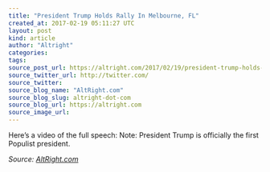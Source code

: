 ```yaml
---
title: "President Trump Holds Rally In Melbourne, FL"
created_at: 2017-02-19 05:11:27 UTC
layout: post
kind: article
author: "Altright"
categories: 
tags: 
source_post_url: https://altright.com/2017/02/19/president-trump-holds-rally-in-melbourne-fl/
source_twitter_url: http://twitter.com/
source_twitter: 
source_blog_name: "AltRight.com"
source_blog_slug: altright-dot-com
source_blog_url: https://altright.com
source_image_url: 
---
```

Here&#8217;s a video of the full speech: Note: President Trump is officially the first Populist president.<div class="">
    <i>Source: <a href="https://altright.com">AltRight.com</a></i>
</div>
